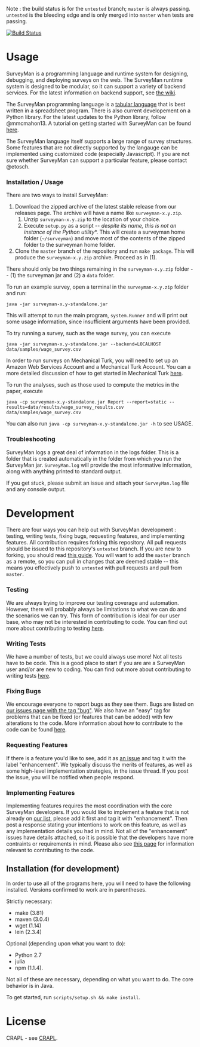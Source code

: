 Note : the build status is for the `untested` branch; `master` is always passing. `untested` is the bleeding edge and is only merged into `master` when tests are passing.

[![Build Status](https://travis-ci.org/etosch/SurveyMan.png?branch=untested)](https://travis-ci.org/etosch/SurveyMan)
# Usage

SurveyMan is a programming language and runtime system for designing, debugging, and deploying surveys on the web. The SurveyMan runtime system is designed to be modular, so it can support a variety of backend services. For the latest information on backend support, see [the wiki](https://github.com/etosch/SurveyMan/wiki/Deploy). 

The SurveyMan programming language is a [tabular language](https://github.com/etosch/SurveyMan/wiki/Csv-Spec) that is best written in a spreadsheet program. There is also current developement on a Python library. For the latest updates to the Python library, follow @mmcmahon13. A tutorial on getting started with SurveyMan can be found [here](https://github.com/etosch/SurveyMan/wiki/Tutorial).

The SurveyMan language itself supports a large range of survey structures. Some features that are not directly supported by the langauge can be implemented using customized code (especially Javascript). If you are not sure whether SurveyMan can support a particular feature, please contact @etosch.

### Installation / Usage

There are two ways to install SurveyMan:

1. Download the zipped archive of the latest stable release from our releases page. The archive will have a name like `surveyman-x.y.zip`. 
    1. Unzip `surveyman-x.y.zip` to the location of your choice.
    2. Execute `setup.py` as a script -- *despite its name, this is not an instance of the Python utility**. This will create a surveyman home folder (`~/surveyman`) and move most of the contents of the zipped folder to the surveyman home folder.
2. Clone the `master` branch of the repository and run `make package`. This will produce the `surveyman-x.y.zip` archive. Proceed as in (1).

There should only be two things remaining in the `surveyman-x.y.zip` folder -- (1) the surveyman jar and (2) a `data` folder. 

To run an example survey, open a terminal in the `surveyman-x.y.zip` folder and run:

`java -jar surveyman-x.y-standalone.jar`

This will attempt to run the main program, `system.Runner` and will print out some usage information, since insufficient arguments have been provided.

To try running a survey, such as the wage survey, you can execute 

`java -jar surveyman-x.y-standalone.jar --backend=LOCALHOST data/samples/wage_survey.csv`

In order to run surveys on Mechanical Turk, you will need to set up an Amazon Web Services Account and a Mechanical Turk Account. You can a more detailed discussion of how to get started in Mechanical Turk [here](https://github.com/etosch/SurveyMan/wiki/Getting-started-on-Mechanical-Turk).

To run the analyses, such as those used to compute the metrics in the paper, execute 

`java -cp surveyman-x.y-standalone.jar Report --report=static --results=data/results/wage_survey_results.csv data/samples/wage_survey.csv`

You can also run `java -cp surveyman-x.y-standalone.jar -h` to see USAGE.

### Troubleshooting

SurveyMan logs a great deal of information in the logs folder. This is a folder that is created automatically in the folder from which you run the SurveyMan jar. `SurveyMan.log` will provide the most informative information, along with anything printed to standard output.

If you get stuck, please submit an issue and attach your `SurveyMan.log` file and any console output.


# Development

There are four ways you can help out with SurveyMan development : testing, writing tests, fixing bugs, requesting features, and implementing features. All contribution requires forking this repository. All pull requests should be issued to this repository's `untested` branch. If you are new to forking, you should read [this guide](https://help.github.com/articles/fork-a-repo). You will want to add the `master` branch as a remote, so you can pull in changes that are deemed stable -- this means you effectively push to `untested` with pull requests and pull from `master`. 

### Testing

We are always trying to improve our testing coverage and automation. However, there will probably always be limitations to what we can do and the scenarios we can try. This form of contribution is ideal for our user base, who may not be interested in contributing to code. You can find out more about contributing to testing [here](https://github.com/etosch/SurveyMan/wiki/Contributing-as-a-Tester).

### Writing Tests

We have a number of tests, but we could always use more! Not all tests have to be code. This is a good place to start if you are are a SurveyMan user and/or are new to coding. You can find out more about contributing to writing tests [here](https://github.com/etosch/SurveyMan/wiki/Contributing-by-Writing-Tests).

### Fixing Bugs

We encourage everyone to report bugs as they see them. Bugs are listed on [our issues page with the tag "bug"](https://github.com/etosch/SurveyMan/issues?direction=desc&labels=bug&page=1&sort=created&state=open). We also have an "easy" tag for problems that can be fixed (or features that can be added) with few alterations to the code. More information about how to contribute to the code can be found  [here](https://github.com/etosch/SurveyMan/wiki/Contributing-to-the-Code-Base).

### Requesting Features

If there is a feature you'd like to see, add it as [an issue](https://github.com/etosch/SurveyMan/issues?direction=desc&labels=enhancement&page=1&sort=created&state=open) and tag it with the label "enhancement". We typically discuss the merits of features, as well as some high-level implementation strategies, in the issue thread. If you post the issue, you will be notified when people respond.

### Implementing Features

Implementing features requires the most coordination with the core SurveyMan developers. If you would like to implement a feature that is not already on [our list](https://github.com/etosch/SurveyMan/issues?direction=desc&labels=enhancement&page=1&sort=created&state=open), please add it first and tag it with "enhancement". Then post a response stating your intentions to work on this feature, as well as any implementation details you had in mind. Not all of the "enhancement" issues have details attached, so it is possible that the developers have more contraints or requirements in mind. Please also see [this page](https://github.com/etosch/SurveyMan/wiki/Contributing-to-the-Code-Base) for information relevant to contributing to the code.

## Installation (for development)

In order to use all of the programs here, you will need to have the following installed. Versions confirmed to work are in parentheses.

Strictly necessary:
* make (3.81)
* maven (3.0.4)
* wget (1.14)
* lein (2.3.4)

Optional (depending upon what you want to do):
* Python 2.7
* julia
* npm (1.1.4).

Not all of these are necessary, depending on what you want to do. The core behavior is in Java.

To get started, run `scripts/setup.sh && make install`.  

# License 
CRAPL - see [CRAPL](CRAPL).
